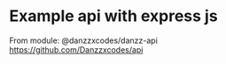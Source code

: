 # Example api with express js
From module: @danzzxcodes/danzz-api
https://github.com/Danzzxcodes/api

